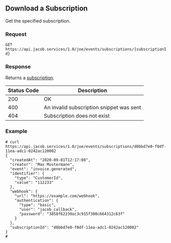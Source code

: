 ## Download a Subscription
Get the specified subscription.

### Request
`GET https://api.jacob.services/1.0/joe/events/subscriptions/{subscriptionId}`

### Response
Returns a [subscription](subscription_object.md).
 
| Status Code | Description |
| --- | --- |
| 200 | OK |
| 400 | An invalid subscription snippet was sent |
| 404 | Subscription does not exist |

### Example
```
# curl https://api.jacob.services/1.0/joe/events/subscriptions/d8bbd7e0-f0df-11ea-adc1-0242ac120002
{
  "createdAt": "2020-09-01T12:17:08",
  "creator": "Max Mustermann",
  "event": "invoice.generated",
  "identifier": {
    "type": "CustomerId",
    "value": "112233"
  },
  "webhook": {
    "url": "https://example.com/webhook",
    "authentication": {
      "type": "basic",
      "user": "jacob_callback",
      "password": "3858f62230ac3c915f300c664312c63f"
    }
  },
  "subscriptionId": "d8bbd7e0-f0df-11ea-adc1-0242ac120002"
}
#
```
